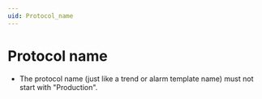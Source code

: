```yaml
---
uid: Protocol_name
---
```


# Protocol name

- The protocol name (just like a trend or alarm template name) must not start with "Production".

